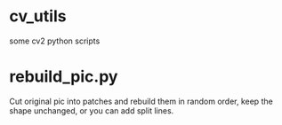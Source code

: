 # cv_utils
some cv2 python scripts

# rebuild_pic.py
Cut original pic into patches and rebuild them in random order, keep the shape unchanged, or you can add split lines.

